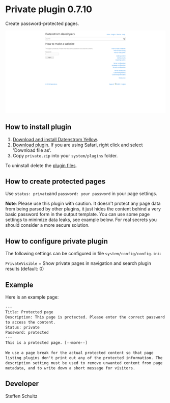 Private plugin 0.7.10
=====================
Create password-protected pages.

<p align="center"><img src="private-screenshot.png?raw=true" alt="Screenshot"></p>

## How to install plugin

1. [Download and install Datenstrom Yellow](https://github.com/datenstrom/yellow/).
2. [Download plugin](https://github.com/schulle4u/yellow-plugins-schulle4u/raw/master/zip/private.zip). If you are using Safari, right click and select 'Download file as'.
3. Copy `private.zip` into your `system/plugins` folder.

To uninstall delete the [plugin files](update.ini).

## How to create protected pages

Use `status: private`and `password: your password` in your page settings. 

**Note**: Please use this plugin with caution. It doesn't protect any page data from being parsed by other plugins, it just hides the content behind a very basic password form in the output template. You can use some page settings to minimize data leaks, see example below. For real secrets you should consider a more secure solution. 

## How to configure private plugin

The following settings can be configured in file `system/config/config.ini`:

`PrivateVisible` = Show private pages in navigation and search plugin results (default: 0)  

## Example

Here is an example page: 

```
---
Title: Protected page
Description: This page is protected. Please enter the correct password to access the content.
Status: private
Password: protected
---
This is a protected page. [--more--]

We use a page break for the actual protected content so that page listing plugins don't print out any of the protected information. The description setting must be used to remove unwanted content from page metadata, and to write down a short message for visitors. 
```

## Developer

Steffen Schultz
